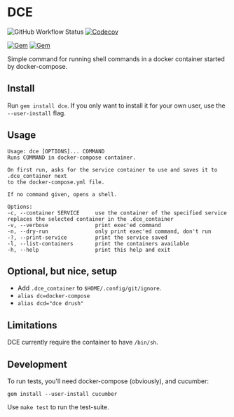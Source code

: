 DCE
===

![GitHub Workflow Status](https://img.shields.io/github/workflow/status/xendk/dce/Run%20tests%20and%20publish?style=for-the-badge)
[![Codecov](https://img.shields.io/codecov/c/github/xendk/dce.svg?style=for-the-badge)](https://codecov.io/gh/xendk/dce)

[![Gem](https://img.shields.io/gem/v/dce.svg?style=for-the-badge)](https://rubygems.org/gems/dce)
[![Gem](https://img.shields.io/gem/dt/dce.svg?style=for-the-badge)](https://rubygems.org/gems/dce)

Simple command for running shell commands in a docker container
started by docker-compose.

Install
-------------------------
Run `gem install dce`. If you only want to install it for your own user, use the `--user-install` flag.

Usage
-------------------------
```shell
Usage: dce [OPTIONS]... COMMAND
Runs COMMAND in docker-compose container.

On first run, asks for the service container to use and saves it to .dce_container next
to the docker-compose.yml file.

If no command given, opens a shell.

Options:
-c, --container SERVICE     use the container of the specified service
replaces the selected container in the .dce_container
-v, --verbose               print exec'ed command
-n, --dry-run               only print exec'ed command, don't run
-?, --print-service         print the service saved
-l, --list-containers       print the containers available
-h, --help                  print this help and exit
```

Optional, but nice, setup
-------------------------

* Add `.dce_container` to `$HOME/.config/git/ignore`.
* `alias dc=docker-compose`
* `alias dcd="dce drush"`

Limitations
-----------

DCE currently require the container to have `/bin/sh`.

Development
-----------

To run tests, you'll need docker-compose (obviously), and cucumber:

``` shell
gem install --user-install cucumber
```

Use `make test` to run the test-suite.
